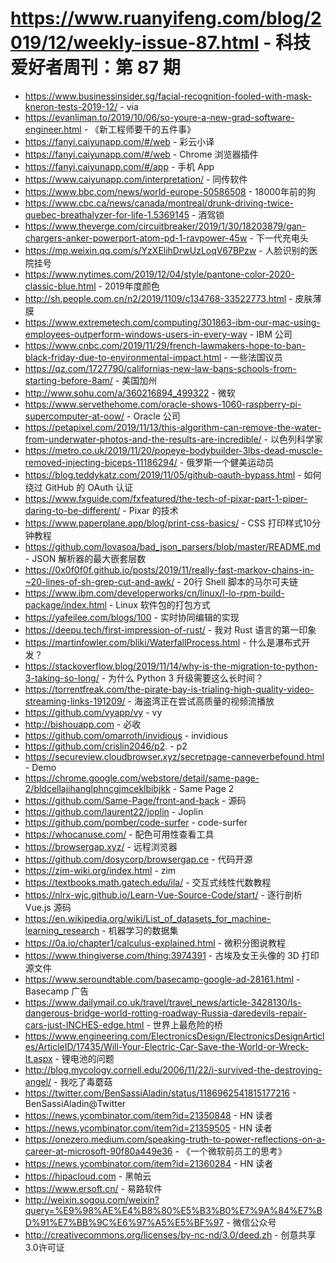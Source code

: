 # https://www.ruanyifeng.com/blog/2019/12/weekly-issue-87.html - 科技爱好者周刊：第 87 期

- https://www.businessinsider.sg/facial-recognition-fooled-with-mask-kneron-tests-2019-12/ - via
- https://evanliman.to/2019/10/06/so-youre-a-new-grad-software-engineer.html - 《新工程师要干的五件事》
- https://fanyi.caiyunapp.com/#/web - 彩云小译
- https://fanyi.caiyunapp.com/#/web - Chrome 浏览器插件
- https://fanyi.caiyunapp.com/#/app - 手机 App
- https://www.caiyunapp.com/interpretation/ - 同传软件
- https://www.bbc.com/news/world-europe-50586508 - 18000年前的狗
- https://www.cbc.ca/news/canada/montreal/drunk-driving-twice-quebec-breathalyzer-for-life-1.5369145 - 酒驾锁
- https://www.theverge.com/circuitbreaker/2019/1/30/18203879/gan-chargers-anker-powerport-atom-pd-1-ravpower-45w - 下一代充电头
- https://mp.weixin.qq.com/s/YzXElihDrwUzLoqV67BPzw - 人脸识别的医院挂号
- https://www.nytimes.com/2019/12/04/style/pantone-color-2020-classic-blue.html - 2019年度颜色
- http://sh.people.com.cn/n2/2019/1109/c134768-33522773.html - 皮肤薄膜
- https://www.extremetech.com/computing/301863-ibm-our-mac-using-employees-outperform-windows-users-in-every-way - IBM 公司
- https://www.cnbc.com/2019/11/29/french-lawmakers-hope-to-ban-black-friday-due-to-environmental-impact.html - 一些法国议员
- https://qz.com/1727790/californias-new-law-bans-schools-from-starting-before-8am/ - 美国加州
- http://www.sohu.com/a/360216894_499322 - 微软
- https://www.servethehome.com/oracle-shows-1060-raspberry-pi-supercomputer-at-oow/ - Oracle 公司
- https://petapixel.com/2019/11/13/this-algorithm-can-remove-the-water-from-underwater-photos-and-the-results-are-incredible/ - 以色列科学家
- https://metro.co.uk/2019/11/20/popeye-bodybuilder-3lbs-dead-muscle-removed-injecting-biceps-11186294/ - 俄罗斯一个健美运动员
- https://blog.teddykatz.com/2019/11/05/github-oauth-bypass.html - 如何绕过 GitHub 的 OAuth 认证
- https://www.fxguide.com/fxfeatured/the-tech-of-pixar-part-1-piper-daring-to-be-different/ - Pixar 的技术
- https://www.paperplane.app/blog/print-css-basics/ - CSS 打印样式10分钟教程
- https://github.com/lovasoa/bad_json_parsers/blob/master/README.md - JSON 解析器的最大嵌套层数
- https://0x0f0f0f.github.io/posts/2019/11/really-fast-markov-chains-in-~20-lines-of-sh-grep-cut-and-awk/ - 20行 Shell 脚本的马尔可夫链
- https://www.ibm.com/developerworks/cn/linux/l-lo-rpm-build-package/index.html - Linux 软件包的打包方式
- https://yafeilee.com/blogs/100 - 实时协同编辑的实现
- https://deepu.tech/first-impression-of-rust/ - 我对 Rust 语言的第一印象
- https://martinfowler.com/bliki/WaterfallProcess.html - 什么是瀑布式开发？
- https://stackoverflow.blog/2019/11/14/why-is-the-migration-to-python-3-taking-so-long/ - 为什么 Python 3 升级需要这么长时间？
- https://torrentfreak.com/the-pirate-bay-is-trialing-high-quality-video-streaming-links-191209/ - 海盗湾正在尝试高质量的视频流播放
- https://github.com/vyapp/vy - vy
- http://bishouapp.com - 必收
- https://github.com/omarroth/invidious - invidious
- https://github.com/crislin2046/p2. - p2
- https://secureview.cloudbrowser.xyz/secretpage-canneverbefound.html - Demo
- https://chrome.google.com/webstore/detail/same-page-2/bldcellajihanglphncgjmceklbibjkk - Same Page 2
- https://github.com/Same-Page/front-and-back - 源码
- https://github.com/laurent22/joplin - Joplin
- https://github.com/pomber/code-surfer - code-surfer
- https://whocanuse.com/ - 配色可用性查看工具
- https://browsergap.xyz/ - 远程浏览器
- https://github.com/dosycorp/browsergap.ce - 代码开源
- https://zim-wiki.org/index.html - zim
- https://textbooks.math.gatech.edu/ila/ - 交互式线性代数教程
- https://nlrx-wjc.github.io/Learn-Vue-Source-Code/start/ - 逐行剖析 Vue.js 源码
- https://en.wikipedia.org/wiki/List_of_datasets_for_machine-learning_research - 机器学习的数据集
- https://0a.io/chapter1/calculus-explained.html - 微积分图说教程
- https://www.thingiverse.com/thing:3974391 - 古埃及女王头像的 3D 打印源文件
- https://www.seroundtable.com/basecamp-google-ad-28161.html - Basecamp 广告
- https://www.dailymail.co.uk/travel/travel_news/article-3428130/Is-dangerous-bridge-world-rotting-roadway-Russia-daredevils-repair-cars-just-INCHES-edge.html - 世界上最危险的桥
- https://www.engineering.com/ElectronicsDesign/ElectronicsDesignArticles/ArticleID/17435/Will-Your-Electric-Car-Save-the-World-or-Wreck-It.aspx - 锂电池的问题
- http://blog.mycology.cornell.edu/2006/11/22/i-survived-the-destroying-angel/ - 我吃了毒蘑菇
- https://twitter.com/BenSassiAladin/status/1186962541815177216 - BenSassiAladin@Twitter
- https://news.ycombinator.com/item?id=21350848 - HN 读者
- https://news.ycombinator.com/item?id=21359505 - HN 读者
- https://onezero.medium.com/speaking-truth-to-power-reflections-on-a-career-at-microsoft-90f80a449e36 - 《一个微软前员工的思考》
- https://news.ycombinator.com/item?id=21360284 - HN 读者
- https://hipacloud.com - 黑帕云
- https://www.ersoft.cn/ - 易路软件
- http://weixin.sogou.com/weixin?query=%E9%98%AE%E4%B8%80%E5%B3%B0%E7%9A%84%E7%BD%91%E7%BB%9C%E6%97%A5%E5%BF%97 - 微信公众号
- http://creativecommons.org/licenses/by-nc-nd/3.0/deed.zh - 创意共享3.0许可证